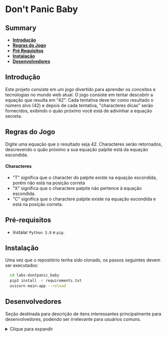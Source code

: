 # Don't Panic Baby

## Summary
* [**Introdução**](#introdução)
* [**Regras do Jogo**](#regras-do-jogo)
* [**Pré Requisitos**](#pré-requisitos)
* [**Instalação**](#instalação)
* [**Desenvolvedores**](#desenvolvedores)

## Introdução
Este projeto consiste em um jogo divertido para aprender os conceitos e tecnologias no mundo web atual.
O jogo consiste em tentar descobrir a equação que resulta em "42". Cada tentativa deve ter como resultado o número alvo (42) e depois de cada tentativa, "characteres dicas" serão fornecidos, exibindo o quão próximo você está de adivinhar a equação secreta.

## Regras do Jogo

Digite uma equação que o resultado seja 42. Characteres serão retornados, descrevendo o quão próximo a sua equação palpite está da equação escondida.

#### Characteres
* "T" significa que o character do palpite existe na equação escondida, porém não está na posição correta
* "X" significa que o charactere palpite não pertence à equação escondida.
* "C" significa que o charactere palpite existe na equação escondida e está na posição correta.


## Pré-requisitos

* Instalar ```Python 3.8``` e ```pip```.
## Instalação

Uma vez que o repositório tenha sido clonado, os passos seguintes devem ser executados:

```bash
  cd labs-dontpanic_baby
  pip3 install -r requirements.txt
  uvicorn main:app --reload
```
    
## Desenvolvedores
Seção destinada para descrição de itens interessantes principalmente para desenvolvedores, podendo ser irrelevante para usuários comuns.

<details>
<summary>Clique para expandir</summary>

### Fluxograma

O fluxograma a seguir descreve o fluxo dos dados. O mesmo foi usado para projetar a aplicação.

![Fluxogram describing data processing in the program](assets/dpbaby_flux.png "Text to show on mouseover")

### Pastas
* **assets** Recursos para composição da documentação do projeto.
* **static** Arquivos do frontend.
* **test** Arquivos relacionados aos tests. Entre na pasta e execute-o com o comando ``pytest``.

</details>


